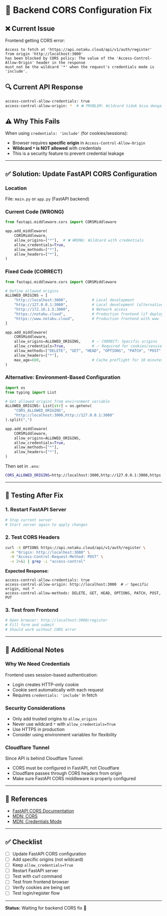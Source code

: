 # 🔧 Backend CORS Configuration Fix

## ❌ Current Issue

Frontend getting CORS error:
```
Access to fetch at 'https://api.notaku.cloud/api/v1/auth/register' from origin 'http://localhost:3000' 
has been blocked by CORS policy: The value of the 'Access-Control-Allow-Origin' header in the response 
must not be the wildcard '*' when the request's credentials mode is 'include'.
```

## 🔍 Current API Response

```bash
access-control-allow-credentials: true
access-control-allow-origin: *  # ❌ PROBLEM: Wildcard tidak bisa dengan credentials
```

## ⚠️ Why This Fails

When using `credentials: 'include'` (for cookies/sessions):
- Browser requires **specific origin** in `Access-Control-Allow-Origin`
- **Wildcard `*` is NOT allowed** with credentials
- This is a security feature to prevent credential leakage

---

## ✅ Solution: Update FastAPI CORS Configuration

### Location
File: `main.py` or `app.py` (FastAPI backend)

### Current Code (WRONG)
```python
from fastapi.middleware.cors import CORSMiddleware

app.add_middleware(
    CORSMiddleware,
    allow_origins=["*"],  # ❌ WRONG: Wildcard with credentials
    allow_credentials=True,
    allow_methods=["*"],
    allow_headers=["*"],
)
```

### Fixed Code (CORRECT)
```python
from fastapi.middleware.cors import CORSMiddleware

# Define allowed origins
ALLOWED_ORIGINS = [
    "http://localhost:3000",           # Local development
    "http://127.0.0.1:3000",           # Local development (alternative)
    "http://172.16.1.5:3000",          # Network access
    "https://notaku.cloud",            # Production frontend (if deployed)
    "https://www.notaku.cloud",        # Production frontend with www
]

app.add_middleware(
    CORSMiddleware,
    allow_origins=ALLOWED_ORIGINS,     # ✅ CORRECT: Specific origins
    allow_credentials=True,            # ✅ Required for cookies/sessions
    allow_methods=["DELETE", "GET", "HEAD", "OPTIONS", "PATCH", "POST", "PUT"],
    allow_headers=["*"],
    max_age=600,                       # Cache preflight for 10 minutes
)
```

### Alternative: Environment-Based Configuration
```python
import os
from typing import List

# Get allowed origins from environment variable
ALLOWED_ORIGINS: List[str] = os.getenv(
    "CORS_ALLOWED_ORIGINS",
    "http://localhost:3000,http://127.0.0.1:3000"
).split(",")

app.add_middleware(
    CORSMiddleware,
    allow_origins=ALLOWED_ORIGINS,
    allow_credentials=True,
    allow_methods=["*"],
    allow_headers=["*"],
)
```

Then set in `.env`:
```bash
CORS_ALLOWED_ORIGINS=http://localhost:3000,http://127.0.0.1:3000,https://notaku.cloud
```

---

## 🧪 Testing After Fix

### 1. Restart FastAPI Server
```bash
# Stop current server
# Start server again to apply changes
```

### 2. Test CORS Headers
```bash
curl -X OPTIONS https://api.notaku.cloud/api/v1/auth/register \
  -H "Origin: http://localhost:3000" \
  -H "Access-Control-Request-Method: POST" \
  -v 2>&1 | grep -i "access-control"
```

**Expected Response:**
```
access-control-allow-credentials: true
access-control-allow-origin: http://localhost:3000  # ✅ Specific origin, not *
access-control-allow-methods: DELETE, GET, HEAD, OPTIONS, PATCH, POST, PUT
```

### 3. Test from Frontend
```bash
# Open browser: http://localhost:3000/register
# Fill form and submit
# Should work without CORS error
```

---

## 📝 Additional Notes

### Why We Need Credentials
Frontend uses session-based authentication:
- Login creates HTTP-only cookie
- Cookie sent automatically with each request
- Requires `credentials: 'include'` in fetch

### Security Considerations
- Only add trusted origins to `allow_origins`
- Never use wildcard `*` with `allow_credentials=True`
- Use HTTPS in production
- Consider using environment variables for flexibility

### Cloudflare Tunnel
Since API is behind Cloudflare Tunnel:
- CORS must be configured in FastAPI, not Cloudflare
- Cloudflare passes through CORS headers from origin
- Make sure FastAPI CORS middleware is properly configured

---

## 🔗 References

- [FastAPI CORS Documentation](https://fastapi.tiangolo.com/tutorial/cors/)
- [MDN: CORS](https://developer.mozilla.org/en-US/docs/Web/HTTP/CORS)
- [MDN: Credentials Mode](https://developer.mozilla.org/en-US/docs/Web/API/Request/credentials)

---

## ✅ Checklist

- [ ] Update FastAPI CORS configuration
- [ ] Add specific origins (not wildcard)
- [ ] Keep `allow_credentials=True`
- [ ] Restart FastAPI server
- [ ] Test with curl command
- [ ] Test from frontend browser
- [ ] Verify cookies are being set
- [ ] Test login/register flow

---

**Status:** Waiting for backend CORS fix 🔧
